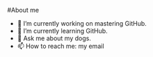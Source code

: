 #About me

- 🔭 I’m currently working on mastering GitHub.
- 🌱 I’m currently learning GitHub.
- 💬 Ask me about my dogs.
- 📫 How to reach me: my email
